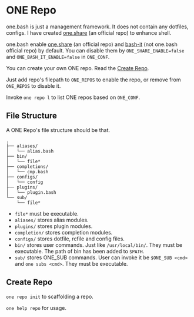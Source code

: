 # ONE Repo

one.bash is just a management framework. It does not contain any dotfiles, configs.
I have created [one.share][] (an official repo) to enhance shell.

one.bash enable [one.share][] (an official repo) and [bash-it][] (not one.bash official repo) by default.
You can disable them by `ONE_SHARE_ENABLE=false` and `ONE_BASH_IT_ENABLE=false` in `ONE_CONF`.

You can create your own ONE repo. Read the [Create Repo](#create-repo).

Just add repo's filepath to `ONE_REPOS` to enable the repo, or remove from `ONE_REPOS` to disable it.

Invoke `one repo l` to list ONE repos based on `ONE_CONF`.

## File Structure

A ONE Repo's file structure should be that.

```
.
├── aliases/
│   └── alias.bash
├── bin/
│   └── file*
├── completions/
│   └── cmp.bash
├── configs/
│   └── config
├── plugins/
│   └── plugin.bash
└── sub/
    └── file*
```

- `file*` must be executable.
- `aliases/` stores alias modules.
- `plugins/` stores plugin modules.
- `completion/` stores completion modules.
- `configs/` stores dotfile, rcfile and config files.
- `bin/` stores user commands. Just like `/usr/local/bin/`. They must be executable. The path of bin has been added to `$PATH`.
- `sub/` stores ONE_SUB commands. User can invoke it be `$ONE_SUB <cmd>` and `one subs <cmd>`. They must be executable.

## Create Repo

`one repo init` to scaffolding a repo.

`one help repo` for usage.

<!-- links -->

[one.share]: https://github.com/one-bash/one.share
[bash-it]: https://github.com/Bash-it/bash-it
